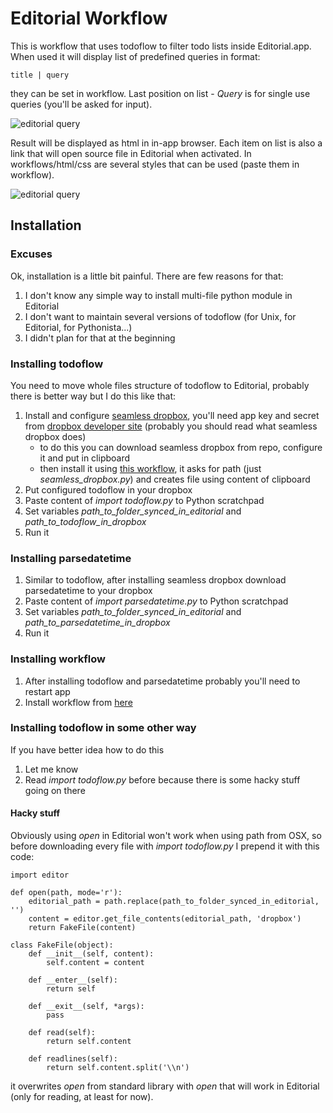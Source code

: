 # Editorial Workflow

This is workflow that uses todoflow to filter todo lists inside Editorial.app.
When used it will display list of predefined queries in format:
    
    title | query

they can be set in workflow. Last position on list - *Query* is for single use queries (you'll be asked for input). 

![editorial query](http://procrastinationlog.net/img/editorialquery.png)

Result will be displayed as html in in-app browser. Each item on list is also a link that will open source file in Editorial when activated. In workflows/html/css are several styles that can be used (paste them in workflow).

![editorial query](http://procrastinationlog.net/img/editorial.png)

## Installation

### Excuses

Ok, installation is a little bit painful. There are few reasons for that:

1. I don't know any simple way to install multi-file python module in Editorial
2. I don't want to maintain several versions of todoflow (for Unix, for Editorial, for Pythonista...)
3. I didn't plan for that at the beginning

### Installing todoflow

You need to move whole files structure of todoflow to Editorial, probably there is better way but I do this like that:

1. Install and configure [seamless dropbox](https://github.com/bevesce/Seamless-Dropbox/blob/master/seamless_dropbox.py), you'll need app key and secret from [dropbox developer site](https://www.dropbox.com/developers/apps) (probably you should read what seamless dropbox does)
    - to do this you can download seamless dropbox from repo, configure it and put in clipboard
    - then install it using [this workflow](http://editorial-app.appspot.com/workflow/6099190178381824/FFr4Mx7Gg0U), it asks for path (just *seamless_dropbox.py*) and creates file using content of clipboard
2. Put configured todoflow in your dropbox
2. Paste content of *import todoflow.py* to Python scratchpad
3. Set variables *path_to_folder_synced_in_editorial* and *path_to_todoflow_in_dropbox* 
4. Run it

### Installing parsedatetime

1. Similar to todoflow, after installing seamless dropbox download parsedatetime to your dropbox
2. Paste content of *import parsedatetime.py* to Python scratchpad
3. Set variables *path_to_folder_synced_in_editorial* and *path_to_parsedatetime_in_dropbox* 
4. Run it

### Installing workflow

1. After installing todoflow and parsedatetime probably you'll need to restart app
2. Install workflow from [here](http://editorial-app.appspot.com/workflow/4953842659622912/-Kq8ZdSUGng)

### Installing todoflow in some other way

If you have better idea how to do this

1. Let me know
2. Read *import todoflow.py* before because there is some hacky stuff going on there

#### Hacky stuff

Obviously using *open* in Editorial won't work when using path from OSX, so before downloading every file with *import todoflow.py* I prepend it with this code:

    import editor

    def open(path, mode='r'):
        editorial_path = path.replace(path_to_folder_synced_in_editorial, '')
        content = editor.get_file_contents(editorial_path, 'dropbox')
        return FakeFile(content)
        
    class FakeFile(object):
        def __init__(self, content):
            self.content = content
            
        def __enter__(self):
            return self
            
        def __exit__(self, *args):
            pass
            
        def read(self):
            return self.content
            
        def readlines(self):
            return self.content.split('\\n')

it overwrites *open* from standard library with *open* that will work in Editorial (only for reading, at least for now).